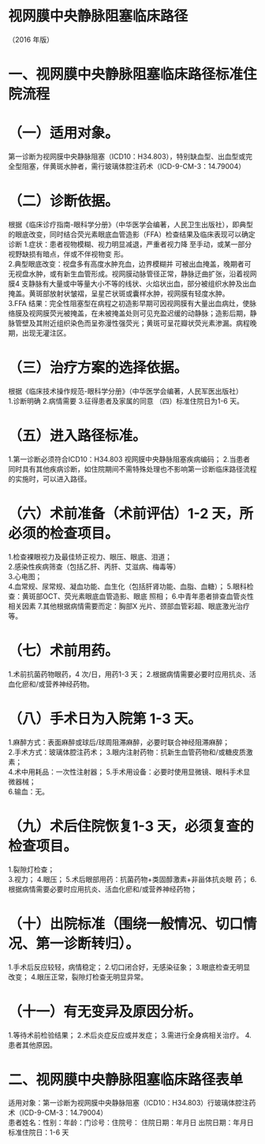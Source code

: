 # 视网膜中央静脉阻塞临床路径  
（2016 年版）  
# 一、视网膜中央静脉阻塞临床路径标准住院流程  
# （一）适用对象。  
第一诊断为视网膜中央静脉阻塞（ICD10：H34.803），特别缺血型、出血型或完全型阻塞，伴黄斑水肿者，需行玻璃体腔注药术（ICD-9-CM-3：14.79004）  
# （二）诊断依据。  
根据《临床诊疗指南-眼科学分册》（中华医学会编著，人民卫生出版社），即典型的眼底改变，同时结合荧光素眼底血管造影（FFA）检查结果及临床表现可以确定诊断 1.症状：患者视物模糊、视力明显减退，严重者视力降 至手动，或某一部分视野缺损有暗点，伴或不伴视物变 形。  
2.典型眼底改变：视盘多有高度水肿充血，边界模糊并 可被出血掩盖，晚期者可无视盘水肿，或有新生血管形成。视网膜动脉管径正常，静脉迂曲扩张，沿着视网膜4 支静脉有大量或中等量大小不等的线状、火焰状出血，部分被组织水肿及出血掩盖。黄斑部放射状皱褶，呈星芒状斑或囊样水肿，视网膜有轻度水肿。  
3.FFA 结果：完全性阻塞型在病程之初造影早期可因视网膜有大量出血病灶，使脉络膜及视网膜荧光被掩盖，在未被掩盖处则可见充盈迟缓的动静脉；造影后期，静脉管壁及其附近组织染色而呈弥漫性强荧光；黄斑可呈花瓣状荧光素渗漏。病程晚期，出现无灌注区。  
# （三）治疗方案的选择依据。  
根据《临床技术操作规范-眼科学分册》（中华医学会编著，人民军医出版社）  
1.诊断明确 
 2.病情需要 
3.征得患者及家属的同意 
 （四）标准住院日为1-6 天。  
# （五）进入路径标准。  
1.第一诊断必须符合ICD10：H34.803 视网膜中央静脉阻塞疾病编码； 2.当患者同时具有其他疾病诊断，如住院期间不需特殊处理也不影响第一诊断临床路径流程的实施时，可以进入路径。  
# （六）术前准备（术前评估）1-2 天，所必须的检查项目。  
1.检查裸眼视力及最佳矫正视力、眼压、眼底、泪道；  
2.感染性疾病筛查（包括乙肝、丙肝、艾滋病、梅毒等）  
3.心电图；  
4.血常规、尿常规、凝血功能、血生化（包括肝肾功能、血脂、血糖）； 5.眼科检查：黄斑部OCT、荧光素眼底血管造影、眼底 照相； 
6.中青年患者排查血管炎性相关因素 
7.其他根据病情需要而定：胸部X 光片、颈部血管彩超、眼底激光治疗等。  
# （七）术前用药。  
1.术前抗菌药物眼药，4 次/日，用药1-3 天； 
2.根据病情需要必要时应用抗炎、活血化瘀和/或营养神经药物。  
# （八）手术日为入院第 1-3 天。  
1.麻醉方式：表面麻醉或球后/球周阻滞麻醉，必要时联合神经阻滞麻醉；              
2.手术方式：玻璃体腔注药术； 
3.眼内注射药物：抗新生血管药物和/或糖皮质激素；             
4.术中用耗品：一次性注射器； 
5.手术用设备：必要时使用显微镜、眼科手术显微器械；            
6.输血：无。  
# （九）术后住院恢复1-3 天，必须复查的检查项目。  
1.裂隙灯检查；  
3.视力； 
4.眼压； 
5.术后眼部用药：抗菌药物+类固醇激素+非甾体抗炎眼 药； 6.根据病情需要必要时应用抗炎、活血化瘀和/或营养神经药物；  
# （十）出院标准（围绕一般情况、切口情况、第一诊断转归）。  
1.手术后反应较轻，病情稳定； 
2.切口闭合好，无感染征象； 
3.眼底检查无明显改变； 
 4.眼压正常，裂隙灯检查无明显异常。  
# （十一）有无变异及原因分析。  
1.等待术前检验结果； 
2.术后炎症反应或并发症； 
3.需进行全身病相关治疗。 
4.患者其他原因。  
# 二、视网膜中央静脉阻塞临床路径表单  
适用对象：第一诊断为视网膜中央静脉阻塞（ICD10：H34.803）行玻璃体腔注药术（ICD-9-CM-3：14.79004）  
患者姓名：性别：年龄：门诊号：住院号： 住院日期：年月日   出院日期：年月日   标准住院日：1-6 天  
